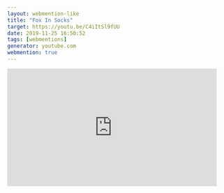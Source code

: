 ```yaml
---
layout: webmention-like
title: "Fox In Socks"
target: https://youtu.be/C4iItSl9fUU
date: 2019-11-25 16:50:52
tags: [webmentions]
generator: youtube.com
webmention: true
---
```


<div style="width: 480px; height: 270px; overflow: hidden; position: relative;"><iframe frameborder="0" scrolling="no" seamless="seamless" webkitallowfullscreen="webkitAllowFullScreen" mozallowfullscreen="mozallowfullscreen" allowfullscreen="allowfullscreen" id="okplayer" width="480" height="270" src="http://youtube.com/embed/C4iItSl9fUU" style="position: absolute; top: 0px; left: 0px; width: 480px; height: 270px;"></iframe></div>
